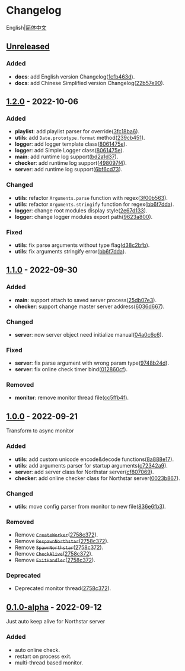 # Changelog

English|[简体中文]

## [Unreleased]

### Added

* __docs__: add English version Changelog([1cfb463d]).
* __docs__: add Chinese Simplified version Changelog([22b57e90]).

## [1.2.0] - 2022-10-06

### Added

* __playlist__: add playlist parser for override([3fc18ba6]).
* __utils__: add `Date.prototype.format` method([239cb451]).
* __logger__: add logger template class([8061475e]).
* __logger__: add Simple Logger class([8061475e]).
* __main__: add runtime log support([bd2a1d37]).
* __checker__: add runtime log support([498097f4]).
* __server__: add runtime log support([6bf6cd73]).

### Changed

* __utils__: refactor `Arguments.parse` function with regex([3f00b563]).
* __utils__: refactor `Arguments.stringify` function for regex([bb6f7dda]).
* __logger__: change root modules display style([2e67d133]).
* __logger__: change logger modules export path([9623a800]).

### Fixed

* __utils__: fix parse arguments without type flag([d38c2bfb]).
* __utils__: fix arguments stringify error([bb6f7dda]).

## [1.1.0] - 2022-09-30

### Added

* __main__: support attach to saved server process([25db07e3]).
* __checker__: support change master server address([6036d667]).

### Changed

* __server__: now server object need initialize manual([04a0c6c6]).

### Fixed

* __server__: fix parse argument with wrong param type([9748b24d]).
* __server__: fix online check timer bind([012860cf]).

### Removed

* __monitor__: remove monitor thread file([cc5ffb4f]).

## [1.0.0] - 2022-09-21

Transform to async monitor

### Added

* __utils__: add custom unicode encode&decode functions([8a888e17]).
* __utils__: add arguments parser for startup arguments([c72342a9]).
* __server__: add server class for Northstar server([cf807069]).
* __checker__: add online checker class for Northstar server([0023b867]).

### Changed

* __utils__: move config parser from monitor to new file([836e6fb3]).

### Removed

* Remove ~~`CreateWorker`~~([2758c372]).
* Remove ~~`RespawnNorthstar`~~([2758c372]).
* Remove ~~`SpawnNorthstar`~~([2758c372]).
* Remove ~~`CheckAlive`~~([2758c372]).
* Remove ~~`ExitHandler`~~([2758c372]).

### Deprecated

* Deprecated monitor thread([2758c372]).

## [0.1.0-alpha] - 2022-09-12

Just auto keep alive for Northstar server

### Added

* auto online check.
* restart on process exit.
* multi-thread based monitor.

[22b57e90]: https://github.com/R2NorthstarCN/Northstar_Server_Daemon_JSEdition/commit/22b57e90c141e6eacf6d24f554100e257c274118
[1cfb463d]: https://github.com/R2NorthstarCN/Northstar_Server_Daemon_JSEdition/commit/1cfb463d39ea16093aff614326ac93dc4a113f4f

[6bf6cd73]: https://github.com/R2NorthstarCN/Northstar_Server_Daemon_JSEdition/commit/6bf6cd73d38b83af10062d006c838ba69bc8e22c
[498097f4]: https://github.com/R2NorthstarCN/Northstar_Server_Daemon_JSEdition/commit/498097f41c02e6cb2d10c6ed71c11cd724efaea3
[bd2a1d37]: https://github.com/R2NorthstarCN/Northstar_Server_Daemon_JSEdition/commit/bd2a1d37c18caa5df2556321d5ce4a839090bf86
[2e67d133]: https://github.com/R2NorthstarCN/Northstar_Server_Daemon_JSEdition/commit/2e67d13386a453650075266f42baf2615fa91225
[9623a800]: https://github.com/R2NorthstarCN/Northstar_Server_Daemon_JSEdition/commit/9623a8005364e9aa11c6116b085be8c125e0f287
[8061475e]: https://github.com/R2NorthstarCN/Northstar_Server_Daemon_JSEdition/commit/8061475e0941019976ac5e970f47b2e836dc90bc
[239cb451]: https://github.com/R2NorthstarCN/Northstar_Server_Daemon_JSEdition/commit/239cb4516737063ea7b4cb2d6a830d1e02ac6ae1
[bb6f7dda]: https://github.com/R2NorthstarCN/Northstar_Server_Daemon_JSEdition/commit/bb6f7ddad47fee3f9932a28751a829dc0afd4081
[d38c2bfb]: https://github.com/R2NorthstarCN/Northstar_Server_Daemon_JSEdition/commit/d38c2bfbf420c5477debcf383311853d3a54d429
[3f00b563]: https://github.com/R2NorthstarCN/Northstar_Server_Daemon_JSEdition/commit/3f00b5637f8d7408b8fdba723a75917b3f996fe9
[3fc18ba6]: https://github.com/R2NorthstarCN/Northstar_Server_Daemon_JSEdition/commit/3fc18ba6265f8fecb4ba1ca6a75a21d7704273b0

[25db07e3]: https://github.com/R2NorthstarCN/Northstar_Server_Daemon_JSEdition/commit/25db07e318624a6650b86678b1d5621bcf00ab08
[04a0c6c6]: https://github.com/R2NorthstarCN/Northstar_Server_Daemon_JSEdition/commit/04a0c6c6976a28dbb42a0906cebef022b7a67160
[012860cf]: https://github.com/R2NorthstarCN/Northstar_Server_Daemon_JSEdition/commit/012860cf7b73487481464560c9b7535d8607f91e
[9748b24d]: https://github.com/R2NorthstarCN/Northstar_Server_Daemon_JSEdition/commit/9748b24d73be2f77cbe8ae078261736a5d1d7fe2
[6036d667]: https://github.com/R2NorthstarCN/Northstar_Server_Daemon_JSEdition/commit/6036d66703581c27c5f93ad03ffe9a6de8853928
[cc5ffb4f]: https://github.com/R2NorthstarCN/Northstar_Server_Daemon_JSEdition/commit/cc5ffb4fc4feb92605c504ca11fe4538776abb2a

[2758c372]: https://github.com/R2NorthstarCN/Northstar_Server_Daemon_JSEdition/commit/2758c37208ec7f41ae5c924abe60a0e4dcf2a568
[0023b867]: https://github.com/R2NorthstarCN/Northstar_Server_Daemon_JSEdition/commit/0023b867ce6fa42cecbf5a2cd2a0f046e5baa800
[cf807069]: https://github.com/R2NorthstarCN/Northstar_Server_Daemon_JSEdition/commit/cf8070696d4c8f0679307d4f7bd2725dd750e326
[836e6fb3]: https://github.com/R2NorthstarCN/Northstar_Server_Daemon_JSEdition/commit/836e6fb3d76a42743abc2390a8a05969779aaacc
[c72342a9]: https://github.com/R2NorthstarCN/Northstar_Server_Daemon_JSEdition/commit/c72342a9783d5cd59eab992eea13732138f3898c
[8a888e17]: https://github.com/R2NorthstarCN/Northstar_Server_Daemon_JSEdition/commit/8a888e17244a3744bf202af73958f4f1d38aa3e1

[Unreleased]: https://github.com/R2NorthstarCN/Northstar_Server_Daemon_JSEdition/compare/v1.2.0...HEAD
[1.2.0]: https://github.com/R2NorthstarCN/Northstar_Server_Daemon_JSEdition/compare/v1.1.0...v1.2.0
[1.1.0]: https://github.com/R2NorthstarCN/Northstar_Server_Daemon_JSEdition/compare/v1.0.0...v1.1.0
[1.0.0]: https://github.com/R2NorthstarCN/Northstar_Server_Daemon_JSEdition/compare/v0.1.0...v1.0.0
[0.1.0-alpha]: https://github.com/R2NorthstarCN/Northstar_Server_Daemon_JSEdition/commits/v0.1.0

[简体中文]: /docs/CHANGELOG.ZH-CN.md
[English]: /CHANGELOG.md
